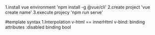 1.install vue environment 'npm install -g @vue/cli'
2.create project 'vue create name'
3.execute projecy 'npm run serve'

#template syntax
1.Interpolation
  v-html == innerHtml
  v-bind: binding attributes
  :disabled binding bool